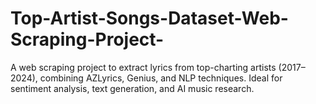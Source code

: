 # Top-Artist-Songs-Dataset-Web-Scraping-Project-
A web scraping project to extract lyrics from top-charting artists (2017–2024), combining AZLyrics, Genius, and NLP techniques. Ideal for sentiment analysis, text generation, and AI music research.

